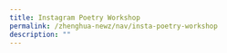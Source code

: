 ```yaml
---
title: Instagram Poetry Workshop
permalink: /zhenghua-newz/nav/insta-poetry-workshop
description: ""
---
```


